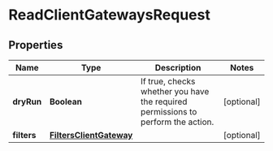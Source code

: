 

# ReadClientGatewaysRequest


## Properties

| Name | Type | Description | Notes |
|------------ | ------------- | ------------- | -------------|
|**dryRun** | **Boolean** | If true, checks whether you have the required permissions to perform the action. |  [optional] |
|**filters** | [**FiltersClientGateway**](FiltersClientGateway.md) |  |  [optional] |



